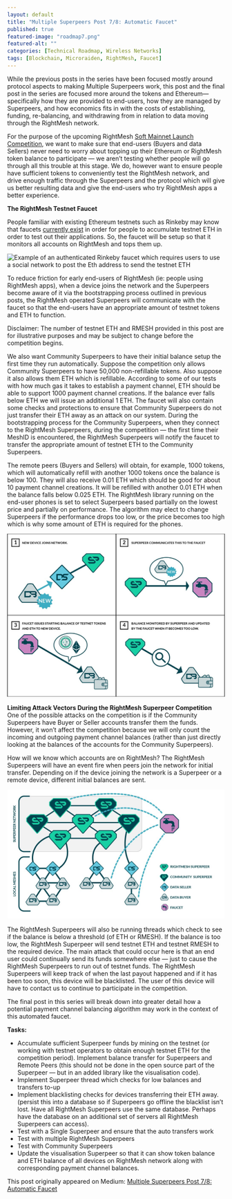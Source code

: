 ```yaml
---
layout: default
title: "Multiple Superpeers Post 7/8: Automatic Faucet"
published: true
featured-image: "roadmap7.png"
featured-alt: ""
categories: [Technical Roadmap, Wireless Networks]
tags: [Blockchain, Microraiden, RightMesh, Faucet]
---
```

While the previous posts in the series have been focused mostly around protocol aspects to making Multiple Superpeers work, this post and the final post in the series are focused more around the tokens and Ethereum— specifically how they are provided to end-users, how they are managed by Superpeers, and how economics fits in with the costs of establishing, funding, re-balancing, and withdrawing from in relation to data moving through the RightMesh network.

For the purpose of the upcoming RightMesh [Soft Mainnet Launch Competition](https://medium.com/rightmesh/rightmesh-technical-roadmap-the-next-6-8-months-and-beyond-4c0867306ce9), we want to make sure that end-users (Buyers and data Sellers) never need to worry about topping up their Ethereum or RightMesh token balance to participate — we aren’t testing whether people will go through all this trouble at this stage. We do, however want to ensure people have sufficient tokens to conveniently test the RightMesh network, and drive enough traffic through the Superpeers and the protocol which will give us better resulting data and give the end-users who try RightMesh apps a better experience.

**The RightMesh Testnet Faucet**

People familiar with existing Ethereum testnets such as Rinkeby may know that faucets [currently exist](https://faucet.rinkeby.io/) in order for people to accumulate testnet ETH in order to test out their applications. So, the faucet will be setup so that it monitors all accounts on RightMesh and tops them up.

![Example of an authenticated Rinkeby faucet which requires users to use a social network to post the Eth address to send the testnet ETH](/assets/faucet.png)

To reduce friction for early end-users of RightMesh (ie: people using RightMesh apps), when a device joins the network and the Superpeers become aware of it via the bootstrapping process outlined in previous posts, the RightMesh operated Superpeers will communicate with the faucet so that the end-users have an appropriate amount of testnet tokens and ETH to function.

Disclaimer: The number of testnet ETH and RMESH provided in this post are for illustrative purposes and may be subject to change before the competition begins.

We also want Community Superpeers to have their initial balance setup the first time they run automatically. Suppose the competition only allows Community Superpeers to have 50,000 non-refillable tokens. Also suppose it also allows them ETH which is refillable. According to some of our tests with how much gas it takes to establish a payment channel, ETH should be able to support 1000 payment channel creations. If the balance ever falls below ETH we will issue an additional 1 ETH. The faucet will also contain some checks and protections to ensure that Community Superpeers do not just transfer their ETH away as an attack on our system. During the bootstrapping process for the Community Superpeers, when they connect to the RightMesh Superpeers, during the competition — the first time their MeshID is encountered, the RightMesh Superpeers will notify the faucet to transfer the appropriate amount of testnet ETH to the Community Superpeers.

The remote peers (Buyers and Sellers) will obtain, for example, 1000 tokens, which will automatically refill with another 1000 tokens once the balance is below 100. They will also receive 0.01 ETH which should be good for about 10 payment channel creations. It will be refilled with another 0.01 ETH when the balance falls below 0.025 ETH. The RightMesh library running on the end-user phones is set to select Superpeers based partially on the lowest price and partially on performance. The algorithm may elect to change Superpeers if the performance drops too low, or the price becomes too high which is why some amount of ETH is required for the phones.

![](/assets/img/faucet1.jpeg)

**Limiting Attack Vectors During the RightMesh Superpeer Competition**
One of the possible attacks on the competition is if the Community Superpeers have Buyer or Seller accounts transfer them the funds. However, it won’t affect the competition because we will only count the incoming and outgoing payment channel balances (rather than just directly looking at the balances of the accounts for the Community Superpeers).

How will we know which accounts are on RightMesh? The RightMesh Superpeers will have an event fire when peers join the network for initial transfer. Depending on if the device joining the network is a Superpeer or a remote device, different initial balances are sent.

![How the faucet fits into the RightMesh network topology with Community Superpeers, RightMesh Superpeers and local meshes. When new devices join, appropriate funds for operation during the competition are automatically provided.](/assets/img/faucet2.jpeg)

The RightMesh Superpeers will also be running threads which check to see if the balance is below a threshold (of ETH or RMESH). If the balance is too low, the RightMesh Superpeer will send testnet ETH and testnet RMESH to the required device. The main attack that could occur here is that an end user could continually send its funds somewhere else — just to cause the RightMesh Superpeers to run out of testnet funds. The RightMesh Superpeers will keep track of when the last payout happened and if it has been too soon, this device will be blacklisted. The user of this device will have to contact us to continue to participate in the competition.

The final post in this series will break down into greater detail how a potential payment channel balancing algorithm may work in the context of this automated faucet.

**Tasks:**
* Accumulate sufficient Superpeer funds by mining on the testnet (or working with testnet operators to obtain enough testnet ETH for the competition period).
Implement balance transfer for Superpeers and Remote Peers (this should not be done in the open source part of the Superpeer — but in an added library like the visualisation code).
* Implement Superpeer thread which checks for low balances and transfers to-up
* Implement blacklisting checks for devices transferring their ETH away. (persist this into a database so if Superpeers go offline the blacklist isn’t lost. Have all RightMesh Superpeers use the same database. Perhaps have the database on an additional set of servers all RightMesh Superpeers can access).
* Test with a Single Superpeer and ensure that the auto transfers work
* Test with multiple RightMesh Superpeers
* Test with Community Superpeers
* Update the visualisation Superpeer so that it can show token balance and ETH balance of all devices on RightMesh network along with corresponding payment channel balances.

This post originally appeared on Medium: [Multiple Superpeers Post 7/8: Automatic Faucet](https://medium.com/rightmesh/rightmesh-roadmap-multiple-superpeers-part-6-automatic-faucet-a3ab3a8a3d73)
